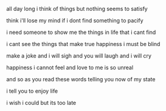 all day long i think of things but nothing seems to satisfy

think i'll lose my mind if i dont find something to pacify

i need someone to show me the things in life that i cant find

i cant see the things that make true happiness i must be blind

make a joke and i will sigh and you will laugh and i will cry

happiness i cannot feel and love to me is so unreal

and so as you read these words telling you now of my state

i tell you to enjoy life

i wish i could but its too late
